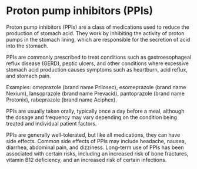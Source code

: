 [//]: # (source: ?)
[//]: # (abbr: PPI) 
[//]: # (tags: treatments medications)

# Proton pump inhibitors (PPIs)

Proton pump inhibitors (PPIs) are a class of medications used to reduce the production of stomach acid. They work by inhibiting the activity of proton pumps in the stomach lining, which are responsible for the secretion of acid into the stomach.

PPIs are commonly prescribed to treat conditions such as gastroesophageal reflux disease (GERD), peptic ulcers, and other conditions where excessive stomach acid production causes symptoms such as heartburn, acid reflux, and stomach pain.

Examples: omeprazole (brand name Prilosec), esomeprazole (brand name Nexium), lansoprazole (brand name Prevacid), pantoprazole (brand name Protonix), rabeprazole (brand name Aciphex).

PPIs are usually taken orally, typically once a day before a meal, although the dosage and frequency may vary depending on the condition being treated and individual patient factors.

PPIs are generally well-tolerated, but like all medications, they can have side effects. Common side effects of PPIs may include headache, nausea, diarrhea, abdominal pain, and dizziness. Long-term use of PPIs has been associated with certain risks, including an increased risk of bone fractures, vitamin B12 deficiency, and an increased risk of certain infections.
